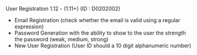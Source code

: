 User Registration 1.12 - (1.11+) (ID : D0202002)
- Email Registration (check whether the email is valid using a regular expression)
- Password Generation with the ability to show to the user the strength the password (weak, medium, strong)
- New User Registration (User ID should a 10 digit alphanumeric number)

